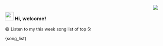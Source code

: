 <img align="right"  src="https://github-readme-stats.vercel.app/api?username=zonemeen" />

### <img src="https://emojis.slackmojis.com/emojis/images/1621024394/39092/cat-roll.gif?1621024394" width="28" /> Hi, welcome!

😄 Listen to my this week song list of top 5:

{song_list}
